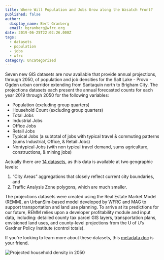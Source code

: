 ```yaml
---
title: Where Will Population and Jobs Grow along the Wasatch Front?
published: false
author:
  display_name: Bert Granberg
  email: bgranberg@wfrc.org
date: 2019-06-25T22:02:26.000Z
tags:
  - datasets
  - population
  - jobs
  - wfrc
category: Uncategorized
---
```


Seven new GIS datasets are now available that provide annual projections, through 2050, of population and job densities for the Salt Lake - Provo - Ogden urban corridor extending from Santaquin north to Brigham City. The projections datasets each present the annual forecasted counts for each year 2019 through 2050 for the following variables:

- Population (excluding group quarters)
- Household Count (excluding group quarters)
- Total Jobs
- Industrial Jobs
- Office Jobs
- Retail Jobs
- Typical Jobs (a subtotal of jobs with typical travel & commuting patterns (sums Industrial, Office, & Retail Jobs)
- Nontypical Jobs (with non typical travel demand, sums agriculture, constructions, & mining jobs)

Actually there are [14 datasets](https://data.wfrc.org/search?q=projections), as this data is available at two geographic levels:

1. “City Areas” aggregations that closely reflect current city boundaries, and
1. Traffic Analysis Zone polygons, which are much smaller.

The projections datasets were created using the Real Estate Market Model (REMM), an UrbanSim-based model developed by WFRC and MAG to support transportation and land use planning. To arrive at its predictions for our future, REMM relies upon a developer profitability module and input data, including: detailed county tax parcel GIS layers, transportation plans, envisioned land uses, and county-level projections from the U of U’s Gardner Policy Institute (control totals).

If you're looking to learn more about these datasets, this [metadata doc](https://docs.google.com/document/d/1kgaSewcLy8WIh0BzjwDqNF_3h0R9FN_rzraxoXRa5C8/edit?usp=sharing) is your friend.

![Projected household density in 2050](/images/404.png)

